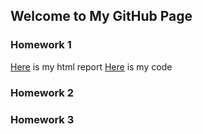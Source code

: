 ## Welcome to My GitHub Page


### Homework 1
[Here](IE360_Homework1_Report.html) is my html report
[Here](IE_360_HW1_code.ipynb) is my code





### Homework 2
### Homework 3


